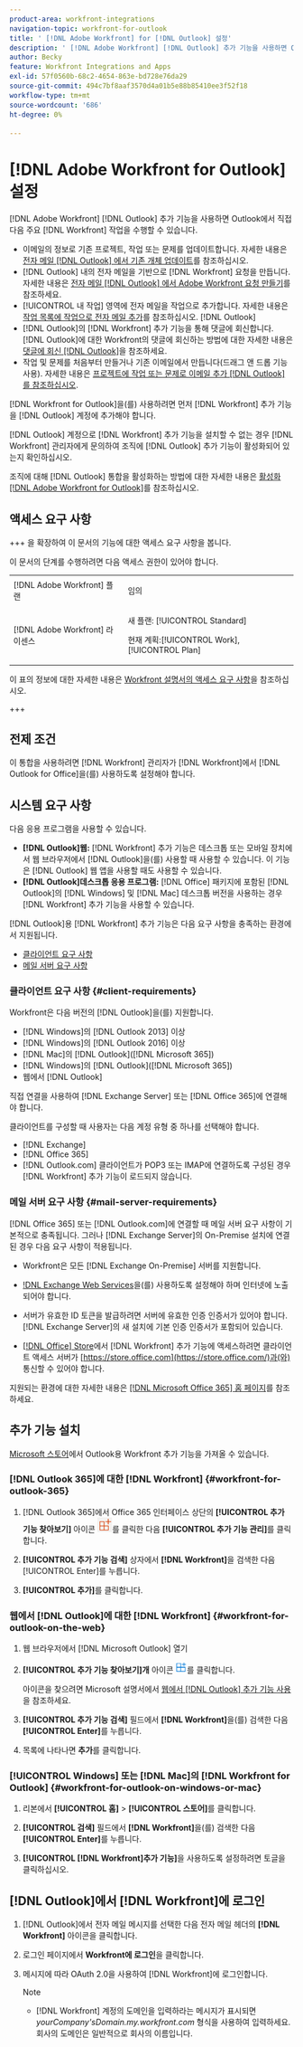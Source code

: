 ```yaml
---
product-area: workfront-integrations
navigation-topic: workfront-for-outlook
title: ' [!DNL Adobe Workfront] for [!DNL Outlook] 설정'
description: ' [!DNL Adobe Workfront] [!DNL Outlook] 추가 기능을 사용하면 Outlook에서 직접  [!DNL Workfront] 주요 작업을 수행할 수 있습니다.'
author: Becky
feature: Workfront Integrations and Apps
exl-id: 57f0560b-68c2-4654-863e-bd728e76da29
source-git-commit: 494c7bf8aaf3570d4a01b5e88b85410ee3f52f18
workflow-type: tm+mt
source-wordcount: '686'
ht-degree: 0%

---
```


# [!DNL Adobe Workfront for Outlook] 설정

<!-- Audited: 12/2023 -->

[!DNL Adobe Workfront] [!DNL Outlook] 추가 기능을 사용하면 Outlook에서 직접 다음 주요 [!DNL Workfront] 작업을 수행할 수 있습니다.

* 이메일의 정보로 기존 프로젝트, 작업 또는 문제를 업데이트합니다. 자세한 내용은 [전자 메일 [!DNL Outlook] 에서 기존 개체 업데이트](../../workfront-integrations-and-apps/using-workfront-with-outlook/update-an-existing-object-from-an-outlook-email.md)를 참조하십시오.
* [!DNL Outlook] 내의 전자 메일을 기반으로 [!DNL Workfront] 요청을 만듭니다. 자세한 내용은 [전자 메일 [!DNL Outlook] 에서 Adobe Workfront 요청 만들기](../../workfront-integrations-and-apps/using-workfront-with-outlook/create-a-wf-request-from-an-outlook-email.md)를 참조하세요.
* [!UICONTROL 내 작업] 영역에 전자 메일을 작업으로 추가합니다. 자세한 내용은 [작업 목록에 작업으로 전자 메일 추가](../../workfront-integrations-and-apps/using-workfront-with-outlook/add-outlook-email-as-task-to-your-work-list.md)를 참조하십시오. [!DNL Outlook] 
* [!DNL Outlook]의 [!DNL Workfront] 추가 기능을 통해 댓글에 회신합니다. [!DNL Outlook]에 대한 Workfront의 댓글에 회신하는 방법에 대한 자세한 내용은 [댓글에 회신 [!DNL Outlook]](../../workfront-integrations-and-apps/using-workfront-with-outlook/reply-to-a-comment-from-outlook.md)을 참조하세요.
* 작업 및 문제를 처음부터 만들거나 기존 이메일에서 만듭니다(드래그 앤 드롭 기능 사용). 자세한 내용은 [프로젝트에 작업 또는 문제로 이메일 추가 [!DNL Outlook] 를 참조하십시오](../../workfront-integrations-and-apps/using-workfront-with-outlook/add-outlook-email-to-project-as-task-or-issue.md).

[!DNL Workfront for Outlook]을(를) 사용하려면 먼저 [!DNL Workfront] 추가 기능을 [!DNL Outlook] 계정에 추가해야 합니다.

[!DNL Outlook] 계정으로 [!DNL Workfront] 추가 기능을 설치할 수 없는 경우 [!DNL Workfront] 관리자에게 문의하여 조직에 [!DNL Outlook] 추가 기능이 활성화되어 있는지 확인하십시오.

조직에 대해 [!DNL Outlook] 통합을 활성화하는 방법에 대한 자세한 내용은 [활성화 [!DNL Adobe Workfront for Outlook]](../../administration-and-setup/configure-integrations/enable-workfront-for-outlook.md)를 참조하십시오.

## 액세스 요구 사항

+++ 을 확장하여 이 문서의 기능에 대한 액세스 요구 사항을 봅니다.

이 문서의 단계를 수행하려면 다음 액세스 권한이 있어야 합니다.

<table style="table-layout:auto"> 
 <col> 
 <col> 
 <tbody> 
  <tr> 
   <td role="rowheader">[!DNL Adobe Workfront] 플랜</td> 
   <td> <p>임의</p> </td> 
  </tr> 
  <tr> 
   <td role="rowheader">[!DNL Adobe Workfront] 라이센스</td> 
   <td> 
   <p>새 플랜: [!UICONTROL Standard]</p> 
   <p>현재 계획:[!UICONTROL Work], [!UICONTROL Plan]</p> </td> 
  </tr> 
 </tbody> 
</table>

이 표의 정보에 대한 자세한 내용은 [Workfront 설명서의 액세스 요구 사항](/help/quicksilver/administration-and-setup/add-users/access-levels-and-object-permissions/access-level-requirements-in-documentation.md)을 참조하십시오.

+++

## 전제 조건

이 통합을 사용하려면 [!DNL Workfront] 관리자가 [!DNL Workfront]에서 [!DNL Outlook for Office]을(를) 사용하도록 설정해야 합니다.

## 시스템 요구 사항

다음 응용 프로그램을 사용할 수 있습니다.

* **[!DNL Outlook]웹:** [!DNL Workfront] 추가 기능은 데스크톱 또는 모바일 장치에서 웹 브라우저에서 [!DNL Outlook]을(를) 사용할 때 사용할 수 있습니다. 이 기능은 [!DNL Outlook] 웹 앱을 사용할 때도 사용할 수 있습니다.
* **[!DNL Outlook]데스크톱 응용 프로그램:** [!DNL Office] 패키지에 포함된 [!DNL Outlook]의 [!DNL Windows] 및 [!DNL Mac] 데스크톱 버전을 사용하는 경우 [!DNL Workfront] 추가 기능을 사용할 수 있습니다.

[!DNL Outlook]용 [!DNL Workfront] 추가 기능은 다음 요구 사항을 충족하는 환경에서 지원됩니다.

* [클라이언트 요구 사항](#client-requirements-client-requirements)
* [메일 서버 요구 사항](#mail-server-requirements-mail-server-requirements)

### 클라이언트 요구 사항 {#client-requirements}

Workfront은 다음 버전의 [!DNL Outlook]을(를) 지원합니다.

* [!DNL Windows]의 [!DNL Outlook 2013] 이상
* [!DNL Windows]의 [!DNL Outlook 2016] 이상
* [!DNL Mac]의 [!DNL Outlook]([!DNL Microsoft 365])
* [!DNL Windows]의 [!DNL Outlook]([!DNL Microsoft 365])
* 웹에서 [!DNL Outlook]

직접 연결을 사용하여 [!DNL Exchange Server] 또는 [!DNL Office 365]에 연결해야 합니다.

클라이언트를 구성할 때 사용자는 다음 계정 유형 중 하나를 선택해야 합니다.

* [!DNL Exchange]
* [!DNL Office 365]
* [!DNL Outlook.com] 클라이언트가 POP3 또는 IMAP에 연결하도록 구성된 경우 [!DNL Workfront] 추가 기능이 로드되지 않습니다.

### 메일 서버 요구 사항 {#mail-server-requirements}

[!DNL Office 365] 또는 [!DNL Outlook.com]에 연결할 때 메일 서버 요구 사항이 기본적으로 충족됩니다. 그러나 [!DNL Exchange Server]의 On-Premise 설치에 연결된 경우 다음 요구 사항이 적용됩니다.

* Workfront은 모든 [!DNL Exchange On-Premise] 서버를 지원합니다.
* [!DNL Exchange Web Services](EWS)을(를) 사용하도록 설정해야 하며 인터넷에 노출되어야 합니다.
* 서버가 유효한 ID 토큰을 발급하려면 서버에 유효한 인증 인증서가 있어야 합니다. [!DNL Exchange Server]의 새 설치에 기본 인증 인증서가 포함되어 있습니다.

  <!--this used to be here but Dev asked for it to be taken out - logged issue for editing this article on 4-26-2023: For more information, see [Digital certificates and encryption in [!DNL Exchange 2016]](https://technet.microsoft.com/en-us/library/dd351044(v=exchg.160).aspx) and [Set-AuthConfig](https://technet.microsoft.com/en-us/library/jj215766(v=exchg.160).aspx).-->

* [[!DNL Office] Store](https://store.office.com/)에서 [!DNL Workfront] 추가 기능에 액세스하려면 클라이언트 액세스 서버가 [https://store.office.com](https://store.office.com/)과(와) 통신할 수 있어야 합니다.

지원되는 환경에 대한 자세한 내용은 [[!DNL Microsoft Office 365] 홈 페이지](https://products.office.com/en-us/office-365-home)를 참조하세요.

## 추가 기능 설치

[Microsoft 스토어](https://appsource.microsoft.com/en-us/product/office/WA104380943?tab=Overview)에서 Outlook용 Workfront 추가 기능을 가져올 수 있습니다.

### [!DNL Outlook 365]에 대한 [!DNL Workfront] {#workfront-for-outlook-365}

1. [!DNL Outlook 365]에서 Office 365 인터페이스 상단의 **[!UICONTROL 추가 기능 찾아보기]** 아이콘 ![추가 기능 찾아보기](assets/outlook-add-in-26x26.png)를 클릭한 다음 **[!UICONTROL 추가 기능 관리]**&#x200B;를 클릭합니다.

1. **[!UICONTROL 추가 기능 검색]** 상자에서 **[!DNL Workfront]**&#x200B;을 검색한 다음 [!UICONTROL Enter]를 누릅니다.

1. **[!UICONTROL 추가]**&#x200B;를 클릭합니다.

### 웹에서 [!DNL Outlook]에 대한 [!DNL Workfront] {#workfront-for-outlook-on-the-web}

1. 웹 브라우저에서 [!DNL Microsoft Outlook] 열기
1. **[!UICONTROL 추가 기능 찾아보기]개** 아이콘 ![추가 기능 찾아보기](assets/outlook-add-in-web-version-20x20.png)를 클릭합니다.

   아이콘을 찾으려면 Microsoft 설명서에서 [웹에서  [!DNL Outlook] 추가 기능 사용](https://support.microsoft.com/en-us/office/using-add-ins-in-outlook-on-the-web-8f2ce816-5df4-44a5-958c-f7f9d6dabdce#bkmk_addaddinsicon)을 참조하세요.

1. **[!UICONTROL 추가 기능 검색]** 필드에서 **[!DNL Workfront]**&#x200B;을(를) 검색한 다음 **[!UICONTROL Enter]**&#x200B;를 누릅니다.

1. 목록에 나타나면 **추가**&#x200B;를 클릭합니다.

### [!UICONTROL Windows] 또는 [!DNL Mac]의 [!DNL Workfront for Outlook] {#workfront-for-outlook-on-windows-or-mac}

1. 리본에서 **[!UICONTROL 홈]** > **[!UICONTROL 스토어]**&#x200B;를 클릭합니다.

1. **[!UICONTROL 검색]** 필드에서 **[!DNL Workfront]**&#x200B;을(를) 검색한 다음 **[!UICONTROL Enter]**&#x200B;를 누릅니다.

1. **[!UICONTROL [!DNL Workfront]추가 기능]**&#x200B;을 사용하도록 설정하려면 토글을 클릭하십시오.

## [!DNL Outlook]에서 [!DNL Workfront]에 로그인

1. [!DNL Outlook]에서 전자 메일 메시지를 선택한 다음 전자 메일 헤더의 **[!DNL Workfront]** 아이콘을 클릭합니다.
1. 로그인 페이지에서 **Workfront에 로그인**&#x200B;을 클릭합니다.
1. 메시지에 따라 OAuth 2.0을 사용하여 [!DNL Workfront]에 로그인합니다. <!--Enhanced Authentication or your Security Assertion Markup Language (SAML) URL.-->

   <!--Before users can log in to the [!DNL Workfront] add-in using SAML, a [!DNL Workfront] administrator must first enable [!DNL Office 365] add-ins to authenticate using a SAML 2.0 solution. For more information, see the section [Configure [!DNL Adobe Workfront] with SAML 2.0](../../administration-and-setup/add-users/single-sign-on/configure-workfront-saml-2.md#enable-saml-with-office-365) in the article [Configure [!DNL Adobe Workfront] with SAML 2.0](../../administration-and-setup/add-users/single-sign-on/configure-workfront-saml-2.md).-->

   >[!NOTE]
   >
   >* [!DNL Workfront] 계정의 도메인을 입력하라는 메시지가 표시되면 *yourCompany&#39;sDomain.my.workfront.com* 형식을 사용하여 입력하세요. 회사의 도메인은 일반적으로 회사의 이름입니다.

<!--ADDITIONAL BULLET REMOVED FROM NOTE BOX: Enhanced Authentication is not available until a Workfront administrator enables it for this integration.-->
